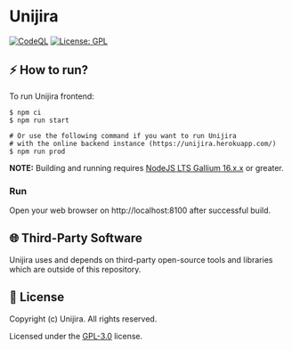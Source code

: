 # Unijira

[![CodeQL](https://github.com/unijira/unijira-frontend/actions/workflows/codeql-analysis.yml/badge.svg)](https://github.com/unijira/unijira-frontend/actions/workflows/codeql-analysis.yml)
[![License: GPL](https://img.shields.io/badge/License-GPL-blue.svg)](/LICENSE)


## :zap: How to run?

To run Unijira frontend:
```shell script
$ npm ci
$ npm run start

# Or use the following command if you want to run Unijira
# with the online backend instance (https://unijira.herokuapp.com/)
$ npm run prod
```

**NOTE:** Building and running requires [NodeJS LTS Gallium 16.x.x](https://nodejs.org/en/about/releases/) or greater.  

### Run
Open your web browser on http://localhost:8100 after successful build.  


## :globe_with_meridians: Third-Party Software
Unijira uses and depends on third-party open-source tools and libraries which are outside of this repository.

## :page_with_curl: License

Copyright (c) Unijira. All rights reserved.

Licensed under the [GPL-3.0](/LICENSE) license.
